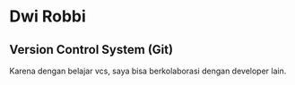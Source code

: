# Dwi Robbi
## Version Control System (Git)
Karena dengan belajar vcs, saya bisa berkolaborasi dengan developer lain.

